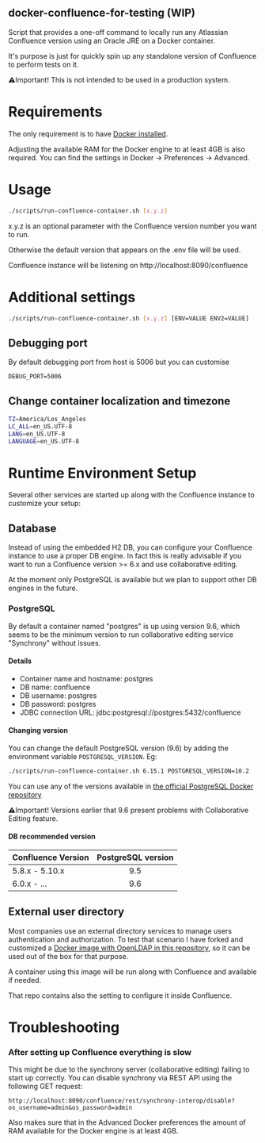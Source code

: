 docker-confluence-for-testing (WIP)
---

Script that provides a one-off command to locally run any Atlassian Confluence version using an Oracle JRE on a Docker container.

It's purpose is just for quickly spin up any standalone version of Confluence to perform tests on it.

⚠️Important! This is not intended to be used in a production system.

# Requirements
The only requirement is to have [Docker installed](https://www.docker.com/products/docker-desktop).

Adjusting the available RAM for the Docker engine to at least 4GB is also required. You can find the settings in Docker -> Preferences -> Advanced.

# Usage

```bash
./scripts/run-confluence-container.sh [x.y.z]

```
x.y.z is an optional parameter with the Confluence version number you want to run.

Otherwise the default version that appears on the .env file will be used.

Confluence instance will be listening on http://localhost:8090/confluence

# Additional settings

```bash
./scripts/run-confluence-container.sh [x.y.z] [ENV=VALUE ENV2=VALUE]
```

## Debugging port
By default debugging port from host is 5006 but you can customise
```
DEBUG_PORT=5006
```

## Change container localization and timezone
 ```bash
 TZ=America/Los_Angeles
 LC_ALL=en_US.UTF-8
 LANG=en_US.UTF-8
 LANGUAGE=en_US.UTF-8
 ```

# Runtime Environment Setup
Several other services are started up along with the Confluence instance to customize your setup:

## Database
Instead of using the embedded H2 DB, you can configure your Confluence instance to use a proper DB engine. In fact this is really advisable if you want to run a Confluence version >= 6.x and use collaborative editing.

At the moment only PostgreSQL is available but we plan to support other DB engines in the future.

### PostgreSQL
By default a container named "postgres" is up using version 9.6, which seems to be the minimum version to run collaborative editing service "Synchrony" without issues.

#### Details
- Container name and hostname: postgres
- DB name: confluence
- DB username: postgres
- DB password: postgres
- JDBC connection URL: jdbc:postgresql://postgres:5432/confluence

#### Changing version
You can change the default PostgreSQL version (9.6) by adding the environment variable `POSTGRESQL_VERSION`. Eg:
```bash
./scripts/run-confluence-container.sh 6.15.1 POSTGRESQL_VERSION=10.2
```

You can use any of the versions available in [the official PostgreSQL Docker repository](https://hub.docker.com/_/postgres)

⚠️Important! Versions earlier that 9.6 present problems with Collaborative Editing feature.

#### DB recommended version
| Confluence Version | PostgreSQL version |
| ------------------ |:------------------:|
| 5.8.x - 5.10.x | 9.5 |
| 6.0.x - ... | 9.6 |

## External user directory
Most companies use an external directory services to manage users authentication and authorization. To test that scenario I have forked and customized a [Docker image with OpenLDAP in this repository](https://github.com/aruizca/docker-test-openldap), so it can be used out of the box for that purpose.

A container using this image will be run along with Confluence and available if needed.

That repo contains also the setting to configure it inside Confluence.

# Troubleshooting

### After setting up Confluence everything is slow
This might be due to the synchrony server (collaborative editing) failing to start up correctly. You can disable synchrony via REST API using the following GET request:
```
http://localhost:8090/confluence/rest/synchrony-interop/disable?os_username=admin&os_password=admin
```

Also makes sure that in the Advanced Docker preferences the amount of RAM available for the Docker engine is at least 4GB.